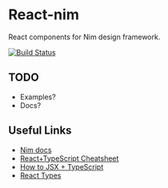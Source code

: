 # React-nim

React components for Nim design framework.

[![Build Status](https://travis-ci.org/oktadeveloper/react-nim.svg?branch=master)](https://travis-ci.org/oktadeveloper/react-nim)


## TODO
- Examples?
- Docs?


## Useful Links

- [Nim docs](https://design-docs.trexcloud.com/)
- [React+TypeScript Cheatsheet](https://github.com/sw-yx/react-typescript-cheatsheet)
- [How to JSX + TypeScript](https://www.typescriptlang.org/docs/handbook/jsx.html)
- [React Types](https://github.com/DefinitelyTyped/DefinitelyTyped/blob/master/types/react/index.d.ts)
